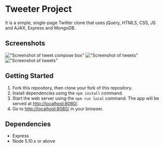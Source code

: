 # Tweeter Project

It is a simple, single-page Twitter clone that uses jQuery, HTML5, CSS, JS and AJAX, Express and MongoDB.

## Screenshots

!["Screenshot of tweet compose box"]()
!["Screenshot of tweets"]()
!["Screenshot of tweets"]()

## Getting Started

1. Fork this repository, then clone your fork of this repository.
2. Install dependencies using the `npm install` command.
3. Start the web server using the `npm run local` command. The app will be served at <http://localhost:8080/>.
4. Go to <http://localhost:8080/> in your browser.

## Dependencies

- Express
- Node 5.10.x or above
